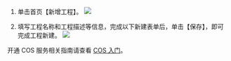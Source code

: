 
1. 单击首页【新增工程】。
![](https://main.qcloudimg.com/raw/16e5c3c6e191c576e57bf02b0bfcf916.png)

2. 填写工程名称和工程描述等信息，完成以下新建表单后，单击【保存】，即可完成工程新建。
![](https://main.qcloudimg.com/raw/9f4756a3e727487477f3adf992d2d9fc.png)

开通 COS 服务相关指南请查看 [COS 入门](https://cloud.tencent.com/product/cos/getting-started)。



